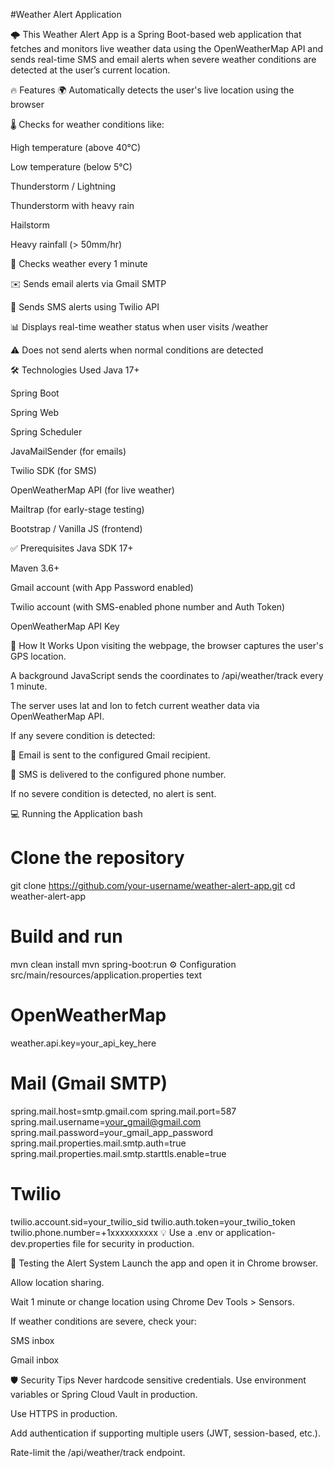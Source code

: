 #Weather Alert Application

🌩️ This Weather Alert App is a Spring Boot-based web application that fetches and monitors live weather data using the OpenWeatherMap API and sends real-time SMS and email alerts when severe weather conditions are detected at the user’s current location.

🔥 Features
🌍 Automatically detects the user's live location using the browser

🌡️ Checks for weather conditions like:

High temperature (above 40°C)

Low temperature (below 5°C)

Thunderstorm / Lightning

Thunderstorm with heavy rain

Hailstorm

Heavy rainfall (> 50mm/hr)

🔁 Checks weather every 1 minute

✉️ Sends email alerts via Gmail SMTP

📱 Sends SMS alerts using Twilio API

📊 Displays real-time weather status when user visits /weather

⚠️ Does not send alerts when normal conditions are detected

🛠️ Technologies Used
Java 17+

Spring Boot

Spring Web

Spring Scheduler

JavaMailSender (for emails)

Twilio SDK (for SMS)

OpenWeatherMap API (for live weather)

Mailtrap (for early-stage testing)

Bootstrap / Vanilla JS (frontend)

✅ Prerequisites
Java SDK 17+

Maven 3.6+

Gmail account (with App Password enabled)

Twilio account (with SMS-enabled phone number and Auth Token)

OpenWeatherMap API Key

🚀 How It Works
Upon visiting the webpage, the browser captures the user's GPS location.

A background JavaScript sends the coordinates to /api/weather/track every 1 minute.

The server uses lat and lon to fetch current weather data via OpenWeatherMap API.

If any severe condition is detected:

📧 Email is sent to the configured Gmail recipient.

📱 SMS is delivered to the configured phone number.

If no severe condition is detected, no alert is sent.

💻 Running the Application
bash
# Clone the repository
git clone https://github.com/your-username/weather-alert-app.git
cd weather-alert-app

# Build and run
mvn clean install
mvn spring-boot:run
⚙️ Configuration
src/main/resources/application.properties
text
# OpenWeatherMap
weather.api.key=your_api_key_here

# Mail (Gmail SMTP)
spring.mail.host=smtp.gmail.com
spring.mail.port=587
spring.mail.username=your_gmail@gmail.com
spring.mail.password=your_gmail_app_password
spring.mail.properties.mail.smtp.auth=true
spring.mail.properties.mail.smtp.starttls.enable=true

# Twilio
twilio.account.sid=your_twilio_sid
twilio.auth.token=your_twilio_token
twilio.phone.number=+1xxxxxxxxxx
💡 Use a .env or application-dev.properties file for security in production.

🧪 Testing the Alert System
Launch the app and open it in Chrome browser.

Allow location sharing.

Wait 1 minute or change location using Chrome Dev Tools > Sensors.

If weather conditions are severe, check your:

SMS inbox

Gmail inbox

🛡 Security Tips
Never hardcode sensitive credentials. Use environment variables or Spring Cloud Vault in production.

Use HTTPS in production.

Add authentication if supporting multiple users (JWT, session-based, etc.).

Rate-limit the /api/weather/track endpoint.
